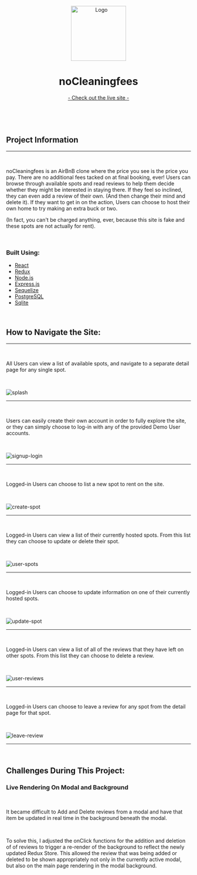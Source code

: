<p align="center">
  <a href="https://nocleaningfees.herokuapp.com" target="_blank">
    <img src="https://user-images.githubusercontent.com/98988710/202827332-8c23708f-5e0a-4b86-982f-39b6342c65bf.png" alt="Logo" width="150" height="150">
  </a>

  <h1 style="border-bottom:none" align="center">noCleaningfees</h1>

  <p align="center">
    <a href="https://nocleaningfees.herokuapp.com" target="_blank">- Check out the live site -</a>
  </p>
    <br />
    <br />
    <br />
</p>


## Project Information

<hr />
<br />

<p>
noCleaningfees is an AirBnB clone where the price you see is the price you pay. There are no additional fees tacked on at final booking, ever! Users can browse through available spots and read reviews to help them decide whether they might be interested in staying there. If they feel so inclined, they can even add a review of their own. (And then change their mind and delete it). If they want to get in on the action, Users can choose to host their own home to try making an extra buck or two.
</p>

<p>(In fact, you can't be charged anything, ever, because this site is fake and these spots are not actually for rent).</p>

<br />

### Built Using:
* [React](https://beta.reactjs.org/)
* [Redux](https://redux.js.org/)
* [Node.js](https://nodejs.org)
* [Express.js](https://expressjs.com/)
* [Sequelize](https://sequelize.org/)
* [PostgreSQL](https://www.postgresql.org/docs/)
* [Sqlite](https://www.sqlite.org/docs.html)

<br />

## How to Navigate the Site:

<hr />
<br />

<p>
  All Users can view a list of available spots, and navigate to a separate detail page for any single spot.
</p>

<br />

![splash](./gifs/splash-page.gif)

<hr />
<br />

<p>
  Users can easily create their own account in order to fully explore the site, or they can simply choose to log-in with any of the provided Demo User accounts.
</p>

<br />

![signup-login](./gifs/signup-login.gif)

<hr />
<br/>

<p>
  Logged-in Users can choose to list a new spot to rent on the site.
</p>

<br/>

![create-spot](./gifs/create-spot.gif)

<hr />
<br />

<p>
  Logged-in Users can view a list of their currently hosted spots. From this list they can choose to update or delete their spot.
</p>

<br/>

![user-spots](./gifs/user-spots.gif)

<hr />
<br/>

<p>
  Logged-in Users can choose to update information on one of their currently hosted spots.
</p>

<br/>

![update-spot](./gifs/update-spot.gif)

<hr />
<br/>

<p>
  Logged-in Users can view a list of all of the reviews that they have left on other spots. From this list they can choose to delete a review.
</p>

<br/>

![user-reviews](./gifs/user-reviews.gif)

<hr />
<br/>

<p>
  Logged-in Users can choose to leave a review for any spot from the detail page for that spot.
</p>

<br/>

![leave-review](./gifs/leave-review.gif)

<hr />
<br/>

## Challenges During This Project:
### Live Rendering On Modal and Background

<br />

<p>
  It became difficult to Add and Delete reviews from a modal and have that item be updated in real time in the background beneath the modal.
</p>

<br />

<p>
  To solve this, I adjusted the onClick functions for the addition and deletion of of reviews to trigger a re-render of the background to reflect the newly updated Redux Store. This allowed the review that was being added or deleted to be shown appropriately not only in the currently active modal, but also on the main page rendering in the modal background.
</p>
